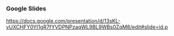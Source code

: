 ### Google Slides

https://docs.google.com/presentation/d/13sKL-vUXCHFY0YI1gR7fYVDPNPzaqWL9BL9WBs0ZqM8/edit#slide=id.p
